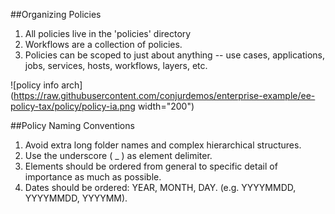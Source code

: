 ##Organizing Policies

1. All policies live in the 'policies' directory
2. Workflows are a collection of policies.
3. Policies can be scoped to just about anything -- use cases, applications, jobs, services, hosts, workflows, layers, etc.

![policy info arch](https://raw.githubusercontent.com/conjurdemos/enterprise-example/ee-policy-tax/policy/policy-ia.png width="200")

##Policy Naming Conventions

1. Avoid extra long folder names and complex hierarchical structures.
2. Use the underscore ( _ ) as element delimiter.
3. Elements should be ordered from general to specific detail of importance as much as possible.
4. Dates should be ordered: YEAR, MONTH, DAY. (e.g. YYYYMMDD, YYYYMMDD, YYYYMM). 
